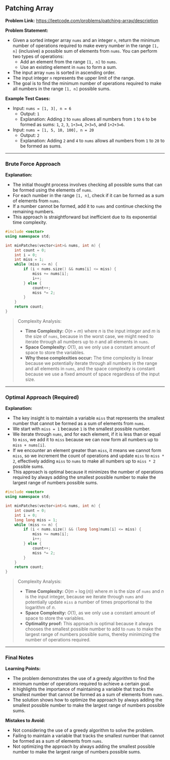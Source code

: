 ## Patching Array
**Problem Link:** https://leetcode.com/problems/patching-array/description

**Problem Statement:**
- Given a sorted integer array `nums` and an integer `n`, return the minimum number of operations required to make every number in the range `[1, n]` (inclusive) a possible sum of elements from `nums`. You can perform two types of operations:
  - Add an element from the range `[1, n]` to `nums`.
  - Use an existing element in `nums` to form a sum.
- The input array `nums` is sorted in ascending order.
- The input integer `n` represents the upper limit of the range.
- The goal is to find the minimum number of operations required to make all numbers in the range `[1, n]` possible sums.

**Example Test Cases:**
- Input: `nums = [1, 3], n = 6`
  - Output: `1`
  - Explanation: Adding `2` to `nums` allows all numbers from `1` to `6` to be formed as sums: `1`, `2`, `3`, `1+3=4`, `2+3=5`, and `1+2+3=6`.
- Input: `nums = [1, 5, 10, 100], n = 20`
  - Output: `2`
  - Explanation: Adding `2` and `4` to `nums` allows all numbers from `1` to `20` to be formed as sums.

---

### Brute Force Approach

**Explanation:**
- The initial thought process involves checking all possible sums that can be formed using the elements of `nums`.
- For each number in the range `[1, n]`, check if it can be formed as a sum of elements from `nums`.
- If a number cannot be formed, add it to `nums` and continue checking the remaining numbers.
- This approach is straightforward but inefficient due to its exponential time complexity.

```cpp
#include <vector>
using namespace std;

int minPatches(vector<int>& nums, int n) {
    int count = 0;
    int i = 0;
    int miss = 1;
    while (miss <= n) {
        if (i < nums.size() && nums[i] <= miss) {
            miss += nums[i];
            i++;
        } else {
            count++;
            miss *= 2;
        }
    }
    return count;
}
```

> Complexity Analysis:
> - **Time Complexity:** $O(n + m)$ where $n$ is the input integer and $m$ is the size of `nums`, because in the worst case, we might need to iterate through all numbers up to $n$ and all elements in `nums`.
> - **Space Complexity:** $O(1)$, as we only use a constant amount of space to store the variables.
> - **Why these complexities occur:** The time complexity is linear because we potentially iterate through all numbers in the range and all elements in `nums`, and the space complexity is constant because we use a fixed amount of space regardless of the input size.

---

### Optimal Approach (Required)

**Explanation:**
- The key insight is to maintain a variable `miss` that represents the smallest number that cannot be formed as a sum of elements from `nums`.
- We start with `miss = 1` because `1` is the smallest possible number.
- We iterate through `nums`, and for each element, if it is less than or equal to `miss`, we add it to `miss` because we can now form all numbers up to `miss + nums[i]`.
- If we encounter an element greater than `miss`, it means we cannot form `miss`, so we increment the count of operations and update `miss` to `miss * 2`, effectively adding `miss` to `nums` to make all numbers up to `miss * 2` possible sums.
- This approach is optimal because it minimizes the number of operations required by always adding the smallest possible number to make the largest range of numbers possible sums.

```cpp
#include <vector>
using namespace std;

int minPatches(vector<int>& nums, int n) {
    int count = 0;
    int i = 0;
    long long miss = 1;
    while (miss <= n) {
        if (i < nums.size() && (long long)nums[i] <= miss) {
            miss += nums[i];
            i++;
        } else {
            count++;
            miss *= 2;
        }
    }
    return count;
}
```

> Complexity Analysis:
> - **Time Complexity:** $O(m + \log(n))$ where $m$ is the size of `nums` and $n$ is the input integer, because we iterate through `nums` and potentially update `miss` a number of times proportional to the logarithm of $n$.
> - **Space Complexity:** $O(1)$, as we only use a constant amount of space to store the variables.
> - **Optimality proof:** This approach is optimal because it always chooses the smallest possible number to add to `nums` to make the largest range of numbers possible sums, thereby minimizing the number of operations required.

---

### Final Notes

**Learning Points:**
- The problem demonstrates the use of a greedy algorithm to find the minimum number of operations required to achieve a certain goal.
- It highlights the importance of maintaining a variable that tracks the smallest number that cannot be formed as a sum of elements from `nums`.
- The solution shows how to optimize the approach by always adding the smallest possible number to make the largest range of numbers possible sums.

**Mistakes to Avoid:**
- Not considering the use of a greedy algorithm to solve the problem.
- Failing to maintain a variable that tracks the smallest number that cannot be formed as a sum of elements from `nums`.
- Not optimizing the approach by always adding the smallest possible number to make the largest range of numbers possible sums.